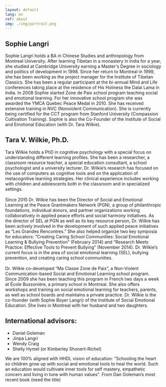 ```yaml
---
layout: default
lang: en
ref: about
img: ./img/portrait.png
---
```


<div class="box">
<h2>Sophie Langri</h2>
</div>

<p>
Sophie Langri holds a BA in Chinese Studies and anthropology from Montreal University.  After learning Tibetan in a monastery in India for a year, she studied at Cambridge University earning a Master's Degree in sociology and politics of development in 1998.  Since her return to Montreal in 1999, she has been working as the project manager for the Institute of Tibetan Classics. She has been a regular participant at the bi-annual Mind and Life conferences taking place at the residence of His Holiness the Dalai Lama in India. In 2008 Sophie started Zone de Paix school program teaching social and emotional learning. For her innovative school program she was awarded the YMCA Quebec Peace Medal in 2010. She has received extensive training in NVC (Nonviolent Communication).  She is currently being certified for the CCT program from Stanford University (Compassion Cultivation Training). Sophie is also the Co-Founder of the Institute of Social and Emotional Education (with Dr. Tara Wilkie).
</p>


<div class="box">
<h2>Tara V. Wilkie, Ph.D. </h2>
</div>

<p>
Tara Wilkie holds a PhD in cognitive psychology with a special focus on understanding different learning profiles. She has been a researcher, a classroom resource teacher, a special education consultant, a school psychologist and a university lecturer. Dr. Wilkie’s research has focused on the use of computers as cognitive tools and on the application of metacognitive learning strategies. Her clinical experience includes working with children and adolescents both in the classroom and in specialized settings.<br/><br/>
Since 2015 Dr. Wilkie has been the Director of Social and Emotional Learning at the Peace Grantmakers Network (PGN), a group of philanthropic foundations, individual donors, and partner organizations working collaboratively in applied peace efforts and social harmony initiatives. As the director of SEL at PGN as well as its key resource person, Dr. Wilkie has been actively involved in the development of such applied peace initiatives as “Les Grandes Rencontres.” She also helped organize two key symposia for educators: “Creating Caring School Communities: Social Emotional Learning & Bullying Prevention” (February 2014) and “Research Meets Practice: Effective Tools to Prevent Bullying” (November 2014). Dr. Wilkie’s current focus is in the area of social emotional learning (SEL), bullying prevention, and creating caring school communities. <br/><br/>
Dr. Wilkie co-developed “Ma Classe Zone de Paix”, a Non-Violent Communication-based Social and Emotional Learning school program. Since 2009 she has been teaching this program in French two days a week at École Bussonière, a primary school in Montreal. She also offers workshops and training on social emotional learning for teachers, parents, as well as school boards and maintains a private practice. Dr. Wilkie is the co-founder (with Sophie Boyer Langri) of the Institute of Social Emotional Education. She lives in Montreal with her husband and two daughters.
</p>

<div class="box">
<h2>International advisors:</h2>
</div>

<section class="row">
<div class="half">
<ul id="advisors">
<li>Daniel Goleman</li>
<li>Jinpa Langri</li>
<li>Wendy Craig</li>
<li>Shelly Hymel (or Kimberley Shonert-Richel)</li>
</ul>
</div>
<div class="half">
We are 100% aligned with HHDL vision of education:
"Schooling the heart so children grow up with social and emotional tools to heal the world. Such an education would cultivate inner tools for self mastery, empathetic concern and living in tune with human values". From Dan Goleman’s most recent book (need the title)
</div>

</section>
